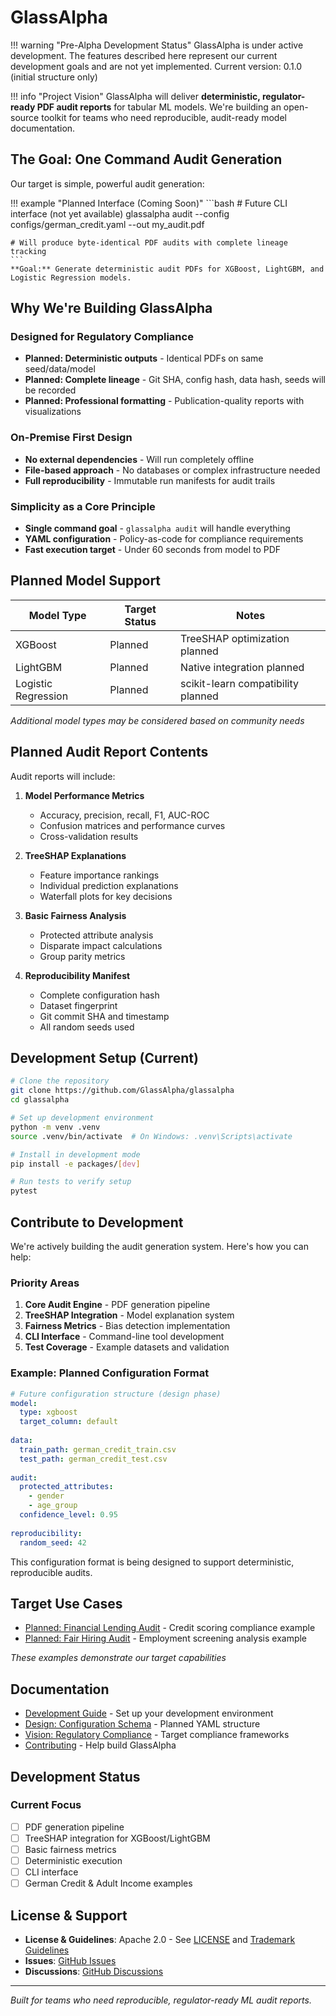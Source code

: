 # GlassAlpha

!!! warning "Pre-Alpha Development Status"
    GlassAlpha is under active development. The features described here represent our current development goals and are not yet implemented. Current version: 0.1.0 (initial structure only)

!!! info "Project Vision"
    GlassAlpha will deliver **deterministic, regulator-ready PDF audit reports** for tabular ML models. We're building an open-source toolkit for teams who need reproducible, audit-ready model documentation.

## The Goal: One Command Audit Generation

Our target is simple, powerful audit generation:

!!! example "Planned Interface (Coming Soon)"
    ```bash
    # Future CLI interface (not yet available)
    glassalpha audit --config configs/german_credit.yaml --out my_audit.pdf
    
    # Will produce byte-identical PDF audits with complete lineage tracking
    ```
    **Goal:** Generate deterministic audit PDFs for XGBoost, LightGBM, and Logistic Regression models.

## Why We're Building GlassAlpha

### Designed for Regulatory Compliance
- **Planned: Deterministic outputs** - Identical PDFs on same seed/data/model
- **Planned: Complete lineage** - Git SHA, config hash, data hash, seeds will be recorded
- **Planned: Professional formatting** - Publication-quality reports with visualizations

### On-Premise First Design 
- **No external dependencies** - Will run completely offline
- **File-based approach** - No databases or complex infrastructure needed
- **Full reproducibility** - Immutable run manifests for audit trails

### Simplicity as a Core Principle
- **Single command goal** - `glassalpha audit` will handle everything
- **YAML configuration** - Policy-as-code for compliance requirements
- **Fast execution target** - Under 60 seconds from model to PDF

## Planned Model Support

| Model Type | Target Status | Notes |
|-----------|--------------|-------|
| XGBoost | Planned | TreeSHAP optimization planned |
| LightGBM | Planned | Native integration planned |
| Logistic Regression | Planned | scikit-learn compatibility planned |

*Additional model types may be considered based on community needs*

## Planned Audit Report Contents

Audit reports will include:

1. **Model Performance Metrics**
   - Accuracy, precision, recall, F1, AUC-ROC
   - Confusion matrices and performance curves
   - Cross-validation results

2. **TreeSHAP Explanations** 
   - Feature importance rankings
   - Individual prediction explanations
   - Waterfall plots for key decisions

3. **Basic Fairness Analysis**
   - Protected attribute analysis
   - Disparate impact calculations
   - Group parity metrics

4. **Reproducibility Manifest**
   - Complete configuration hash
   - Dataset fingerprint
   - Git commit SHA and timestamp
   - All random seeds used

## Development Setup (Current)

```bash
# Clone the repository
git clone https://github.com/GlassAlpha/glassalpha
cd glassalpha

# Set up development environment
python -m venv .venv
source .venv/bin/activate  # On Windows: .venv\Scripts\activate

# Install in development mode
pip install -e packages/[dev]

# Run tests to verify setup
pytest
```

## Contribute to Development

We're actively building the audit generation system. Here's how you can help:

### Priority Areas
1. **Core Audit Engine** - PDF generation pipeline
2. **TreeSHAP Integration** - Model explanation system  
3. **Fairness Metrics** - Bias detection implementation
4. **CLI Interface** - Command-line tool development
5. **Test Coverage** - Example datasets and validation

### Example: Planned Configuration Format

```yaml
# Future configuration structure (design phase)
model:
  type: xgboost
  target_column: default
  
data:
  train_path: german_credit_train.csv
  test_path: german_credit_test.csv
  
audit:
  protected_attributes:
    - gender
    - age_group
  confidence_level: 0.95
  
reproducibility:
  random_seed: 42
```

This configuration format is being designed to support deterministic, reproducible audits.

## Target Use Cases

- [Planned: Financial Lending Audit](examples/german-credit-audit.md) - Credit scoring compliance example
- [Planned: Fair Hiring Audit](examples/adult-income-audit.md) - Employment screening analysis example

*These examples demonstrate our target capabilities*

## Documentation

- [Development Guide](getting-started/quickstart.md) - Set up your development environment
- [Design: Configuration Schema](getting-started/configuration.md) - Planned YAML structure
- [Vision: Regulatory Compliance](compliance/overview.md) - Target compliance frameworks  
- [Contributing](contributing.md) - Help build GlassAlpha

## Development Status

### Current Focus
- [ ] PDF generation pipeline
- [ ] TreeSHAP integration for XGBoost/LightGBM
- [ ] Basic fairness metrics
- [ ] Deterministic execution
- [ ] CLI interface
- [ ] German Credit & Adult Income examples

## License & Support

- **License & Guidelines**: Apache 2.0 - See [LICENSE](https://github.com/GlassAlpha/glassalpha/blob/main/LICENSE) and [Trademark Guidelines](https://github.com/GlassAlpha/glassalpha/blob/main/TRADEMARK.md)
- **Issues**: [GitHub Issues](https://github.com/GlassAlpha/glassalpha/issues)
- **Discussions**: [GitHub Discussions](https://github.com/GlassAlpha/glassalpha/discussions)

---

*Built for teams who need reproducible, regulator-ready ML audit reports.*
